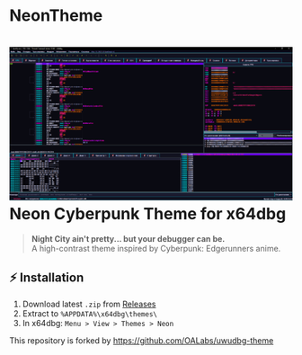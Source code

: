 # NeonTheme

# ![Alt text of the image](https://github.com/lain0xff/NeonTheme-x64dbg/blob/main/38.png) Neon Cyberpunk Theme for x64dbg

> **Night City ain't pretty... but your debugger can be.**  
> A high-contrast theme inspired by Cyberpunk: Edgerunners anime.

## ⚡ Installation
1. Download latest `.zip` from [Releases](https://github.com/lain0xff/NeonTheme-x64dbg)
2. Extract to `%APPDATA%\x64dbg\themes\`
3. In x64dbg: `Menu > View > Themes > Neon`

This repository is forked by https://github.com/OALabs/uwudbg-theme

